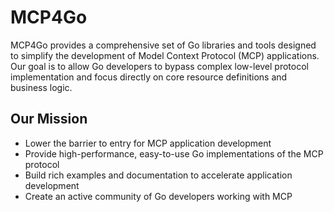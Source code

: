 # MCP4Go

MCP4Go provides a comprehensive set of Go libraries and tools designed to simplify the development of Model Context Protocol (MCP) applications. Our goal is to allow Go developers to bypass complex low-level protocol implementation and focus directly on core resource definitions and business logic.

## Our Mission

- Lower the barrier to entry for MCP application development
- Provide high-performance, easy-to-use Go implementations of the MCP protocol
- Build rich examples and documentation to accelerate application development
- Create an active community of Go developers working with MCP
